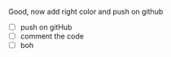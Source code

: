 Good, now add right color and push on github

- [ ] push on gitHub
- [ ] comment the code
- [ ] boh
